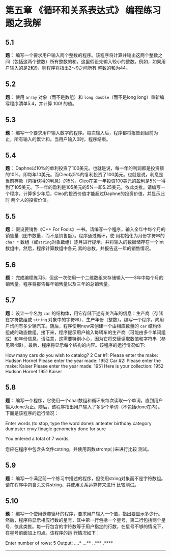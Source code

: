 # 第五章 《循环和关系表达式》 编程练习题之我解

## 5.1

**题：** 编写一个要求用户输入两个整数的程序。该程序将计算并输出这两个整数之间（包括这两个整数）所有整数的和。这里假设先输入较小的整数。例如，如果用户输入的是2和9，则程序将指出2～9之间所有 整数的和为44。


## 5.2

**题：** 使用 `array` 对象（而不是数组）和 `long double`（而不是long long）重新编写程序清单5.4，并计算 100! 的值。


## 5.3

**题：** 编写一个要求用户输入数字的程序。每次输入后，程序都将报告到目前为止，所有输入的累计和。当用户输入0时，程序结束。


## 5.4

**题：** Daphne以10%的单利投资了100美元。也就是说，每一年的利润都是投资额的10%，即每年10美元。而Cleo以5%的复利投资了100美元。也就是说，利息是当前存款（包括获得的利息）的5%，Cleo在第一年投资100美元的盈利是5%—得到了105美元。下一年的盈利是105美元的5%—即5.25美元，依此类推。请编写一个程序，计算多少年后，Cleo的投资价值才能超过Daphne的投资价值，并显示此时 两个人的投资价值。


## 5.5

**题：** 假设要销售《C++ For Fools》一书。请编写一个程序，输入全年中每个月的销售量（图书数量，而不是销售额）。程序通过循环，使 用初始化为月份字符串的 `char *` 数组（或`string`对象数组）逐月进行提示，并将输入的数据储存在一个int数组中。然后，程序计算数组中各元 素的总数，并报告这一年的销售情况。



## 5.6

**题：** 完成编程练习5，但这一次使用一个二维数组来存储输入——3年中每个月的销售量。程序将报告每年销售量以及三年的总销售量。



## 5.7

**题：** 设计一个名为 `car` 的结构体，用它存储下述有关汽车的信息：生产商（存储在字符数组或 `string` 对象中的字符串）、生产年份（整数）。编写一个程序，向用户询问有多少辆汽车。随后，程序使用new来创建一个由相应数量的 `car` 结构体组成的动态数组。接下来，程序提示用户输入每辆车的生产商（可能由多个单词组成）和年份信息。请注意，这需要特别小心，因为它将交替读取数值和字符串（参见第4章）。最后，程序将显示每个结构的内容。该程序的运行情况如下:

How many cars do you wish to catalog? 2
Car #1: 
Please enter the make: Hudson Hornet
Please enter the year made: 1952
Car #2:
Please enter the make: Kaiser
Please enter the year made: 1951
Here is your collection:
1952 Hudson Hornet
1951 Kaiser



## 5.8

**题：** 编写一个程序，它使用一个char数组和循环来每次读取一个单词，直到用户输入done为止。随后，该程序指出用户输入了多少个单词（不包括done在内）。下面是该程序的运行情况：

Enter words (to stop, type the word done):
anteater birthday category dumpster
envy finagle genometry done for sure

You entered a total of 7 words.

您应在程序中包含头文件cstring，并使用函数strcmp( )来进行比较 测试。


## 5.9

**题：** 编写一个满足前一个练习中描述的程序，但使用string对象而不是字符数组。请在程序中包含头文件string，并使用关系运算符来进行 比较测试。


## 5.10

**题：** 编写一个使用嵌套循环的程序，要求用户输入一个值，指出要显示多少行。然后，程序将显示相应行数的星号，其中第一行包括一个星号，第二行包括两个星号，依此类推。每一行包含的字符数等于用户指定的行数，在星号不够的情况下，在星号前面加上句点。该程序的运 行情况如下：

Enter number of rows: 5
Output: 
....*
...**
..***
.****
*****



